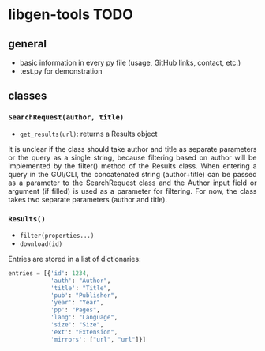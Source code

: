 # libgen-tools TODO

## general

- basic information in every py file (usage, GitHub links, contact, etc.)
- test.py for demonstration

## classes

### `SearchRequest(author, title)`

- `get_results(url)`: returns a Results object

<div align="justify">
It is unclear if the class should take author and title as separate parameters or the query as a single string, because filtering based on author will be implemented by the filter() method of the Results class.
When entering a query in the GUI/CLI, the concatenated string (author+title) can be passed as a parameter to the SearchRequest class and the Author input field or argument (if filled) is used as a parameter for filtering.
For now, the class takes two separate parameters (author and title).
</div>

### `Results()`

- `filter(properties...)`
- `download(id)`

Entries are stored in a list of dictionaries:

```python
entries = [{'id': 1234, 
            'auth': "Author", 
            'title': "Title", 
            'pub': "Publisher", 
            'year': "Year", 
            'pp': "Pages", 
            'lang': "Language", 
            'size': "Size", 
            'ext': "Extension", 
            'mirrors': ["url", "url"]}]
```
